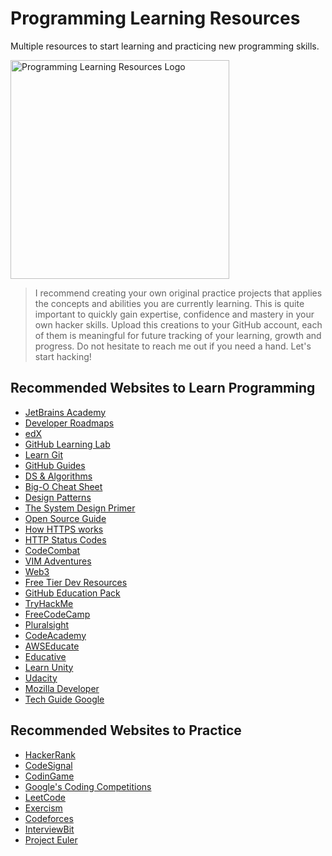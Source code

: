 # Programming Learning Resources
Multiple resources to start learning and practicing new programming skills.

<img width="350" src="https://user-images.githubusercontent.com/30379522/164405294-b67dc950-e3b4-4ae8-b2ae-0d342126fb7d.gif" alt="Programming Learning Resources Logo">

> I recommend creating your own original practice projects that applies the concepts and abilities you are currently learning. This is quite important to quickly gain expertise, confidence and mastery in your own hacker skills.
> Upload this creations to your GitHub account, each of them is meaningful for future tracking of your learning, growth and progress.
> Do not hesitate to reach me out if you need a hand. Let's start hacking!

## Recommended Websites to Learn Programming

- [JetBrains Academy](https://hyperskill.org/study-plan)
- [Developer Roadmaps](https://roadmap.sh/)
- [edX](https://www.edx.org/es)
- [GitHub Learning Lab](https://lab.github.com/)
- [Learn Git](https://learngitbranching.js.org/?locale=es_AR)
- [GitHub Guides](https://guides.github.com/)
- [DS & Algorithms](https://www.programiz.com/dsa)
- [Big-O Cheat Sheet](https://www.bigocheatsheet.com/)
- [Design Patterns](https://refactoring.guru/es/design-patterns)
- [The System Design Primer](https://github.com/donnemartin/system-design-primer)
- [Open Source Guide](https://opensource.guide/es/)
- [How HTTPS works](https://howhttps.works/)
- [HTTP Status Codes](https://httpstatusdogs.com/)
- [CodeCombat](https://codecombat.com/play/dungeon)
- [VIM Adventures](https://vim-adventures.com/)
- [Web3](https://docs.google.com/document/u/0/d/1SWJw_NTyUvgdB_asRzsnVyKjciW8dZbeqQeUeWsEiQc/mobilebasic#)
- [Free Tier Dev Resources](https://github.com/ripienaar/free-for-dev)
- [GitHub Education Pack](https://education.github.com/pack#offers)
- [TryHackMe](https://tryhackme.com/)
- [FreeCodeCamp](https://www.freecodecamp.org/learn/)
- [Pluralsight](https://app.pluralsight.com/id/)
- [CodeAcademy](https://www.codecademy.com/)
- [AWSEducate](https://aws.amazon.com/es/education/awseducate/)
- [Educative](https://www.educative.io/github-students)
- [Learn Unity](https://learn.unity.com/)
- [Udacity](https://classroom.udacity.com/me)
- [Mozilla Developer](https://developer.mozilla.org/es/)
- [Tech Guide Google](https://techdevguide.withgoogle.com/paths/)

## Recommended Websites to Practice

- [HackerRank](https://www.hackerrank.com/)
- [CodeSignal](https://app.codesignal.com/)
- [CodinGame](https://www.codingame.com/start)
- [Google's Coding Competitions](https://codingcompetitions.withgoogle.com/)
- [LeetCode](https://leetcode.com/explore/)
- [Exercism](https://exercism.io/)
- [Codeforces](https://codeforces.com/)
- [InterviewBit](https://www.interviewbit.com/)
- [Project Euler](https://projecteuler.net/archives)
